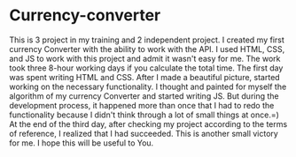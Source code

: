 # Currency-converter

This is 3 project in my training and 2 independent project.
I created my first currency Converter with the ability to work with the API.
I used HTML, CSS, and JS to work with this project and admit it wasn't easy for me.
The work took three 8-hour working days if you calculate the total time.
The first day was spent writing HTML and CSS.
After I made a beautiful picture, started working on the necessary functionality. I thought and painted for myself the algorithm of my currency Converter and started writing JS. But during the development process, it happened more than once that I had to redo the functionality because I didn't think through a lot of small things at once.=)
At the end of the third day, after checking my project according to the terms of reference, I realized that I had succeeded.
This is another small victory for me. I hope this will be useful to You.
